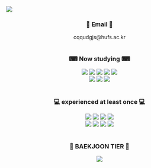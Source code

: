 <img src="https://capsule-render.vercel.app/api?type=waving&color=random&height=300&section=header&text=Starving%20Developer%20&fontSize=90"/>
<br>

<div align="center">
<h3>  &#128238; Email &#128238; </h3>
cqqudgjs@hufs.ac.kr
</div>
<br>

<h3 align="center">&#9000; Now studying &#9000; </h3>
<div align="center">
<img src = "https://img.shields.io/badge/python-3670A0?style=for-the-badge&logo=python&logoColor=ffdd54"/>
<img src = "https://img.shields.io/badge/java-%23ED8B00.svg?style=for-the-badge&logo=java&logoColor=white"/>
<img src = "https://img.shields.io/badge/spring-%236DB33F.svg?style=for-the-badge&logo=spring&logoColor=white"/>
<img src = "https://img.shields.io/badge/Thymeleaf-%23005C0F.svg?style=for-the-badge&logo=Thymeleaf&logoColor=white"/>
<img src = "https://img.shields.io/badge/markdown-%23000000.svg?style=for-the-badge&logo=markdown&logoColor=white"/>
<br>
<img src = "https://img.shields.io/badge/pycharm-143?style=for-the-badge&logo=pycharm&logoColor=black&color=black&labelColor=green"/>
<img src = "https://img.shields.io/badge/IntelliJIDEA-000000.svg?style=for-the-badge&logo=intellij-idea&logoColor=white"/>
<img src = "https://img.shields.io/badge/Visual%20Studio%20Code-0078d7.svg?style=for-the-badge&logo=visual-studio-code&logoColor=white"/>
</div>
<br>

<h3 align="center"> &#128187; experienced at least once &#128187; </h3>
<div align="center">
<img src = "https://img.shields.io/badge/c-%2300599C.svg?style=for-the-badge&logo=c&logoColor=white"/>
<img src = "https://img.shields.io/badge/mysql-%2300f.svg?style=for-the-badge&logo=mysql&logoColor=white"/>
<img src = "https://img.shields.io/badge/html5-%23E34F26.svg?style=for-the-badge&logo=html5&logoColor=white"/>
<img src = "https://img.shields.io/badge/css3-%231572B6.svg?style=for-the-badge&logo=css3&logoColor=white"/>
<br>
<img src = "https://img.shields.io/badge/Visual%20Studio-5C2D91.svg?style=for-the-badge&logo=visual-studio&logoColor=white"/>
<img src = "https://img.shields.io/badge/Eclipse-FE7A16.svg?style=for-the-badge&logo=Eclipse&logoColor=white"/>
<img src = "https://img.shields.io/badge/jupyter-%23FA0F00.svg?style=for-the-badge&logo=jupyter&logoColor=white"/>
<img src = "https://img.shields.io/badge/Linux-FCC624?style=for-the-badge&logo=linux&logoColor=black"/>
</div>
<br>

<h3 align="center">💎 BAEKJOON TIER 💎</h3>
<p align="center"><img align='center' src="http://mazassumnida.wtf/api/v2/generate_badge?boj=hunnibs"></p>
<br>
